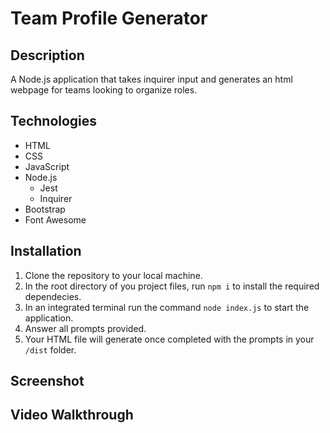 # Team Profile Generator
## Description
A Node.js application that takes inquirer input and generates an html webpage for teams looking to organize roles.
## Technologies
- HTML
- CSS
- JavaScript
- Node.js
  - Jest
  - Inquirer
- Bootstrap
- Font Awesome
## Installation
1. Clone the repository to your local machine.
2. In the root directory of you project files, run ```npm i``` to install the required dependecies.
3. In an integrated terminal run the command ```node index.js``` to start the application.
4. Answer all prompts provided.
5. Your HTML file will generate once completed with the prompts in your ```/dist``` folder.
## Screenshot
## Video Walkthrough
